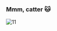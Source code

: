 ### Mmm, catter 🐱
![11](https://user-images.githubusercontent.com/25158874/222985176-3ac129be-fc7b-44da-bf40-6f0bf5e91dd1.png)
